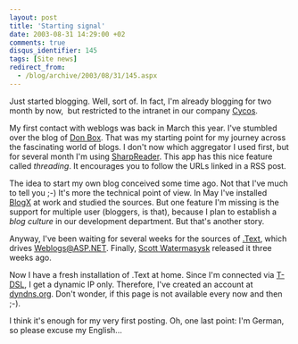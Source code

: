 ```yaml
---
layout: post
title: 'Starting signal'
date: 2003-08-31 14:29:00 +02
comments: true
disqus_identifier: 145
tags: [Site news]
redirect_from:
  - /blog/archive/2003/08/31/145.aspx
---
```


Just started blogging. Well, sort of. In fact, I'm already blogging for two month by now,  but restricted to the intranet in our company [Cycos](http://www.cycos.com/).

My first contact with weblogs was back in March this year. I've stumbled over the blog of [Don Box](http://www.gotdotnet.com/team/dbox/). That was my starting point for my journey across the fascinating world of blogs. I don't now which aggregator I used first, but for several month I'm using [SharpReader](http://www.sharpreader.net/). This app has this nice feature called *threading*. It encourages you to follow the URLs linked in a RSS post.

The idea to start my own blog conceived some time ago. Not that I've much to tell you ;-) It's more the technical point of view. In May I've installed [BlogX](http://www.gotdotnet.com/Community/Workspaces/Workspace.aspx?id=ddc98753-6559-489b-a533-57034790a93a) at work and studied the sources. But one feature I'm missing is the support for multiple user (bloggers, is that), because I plan to establish a *blog culture* in our development department. But that's another story.

Anyway, I've been waiting for several weeks for the sources of [.Text](http://www.gotdotnet.com/Community/Workspaces/workspace.aspx?id=e99fccb3-1a8c-42b5-90ee-348f6b77c407), which drives <Weblogs@ASP.NET>. Finally, [Scott Watermasysk](http://scottwater.com/blog/) released it three weeks ago.

Now I have a fresh installation of .Text at home. Since I'm connected via [T-DSL](http://www.t-dsl.com/), I get a dynamic IP only. Therefore, I've created an account at [dyndns.org](http://dyndns.org/). Don't wonder, if this page is not available every now and then ;-).

I think it's enough for my very first posting. Oh, one last point: I'm German, so please excuse my English...

